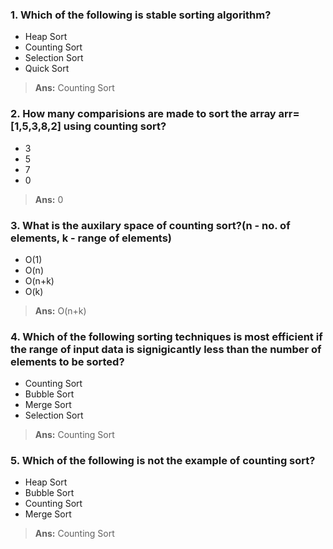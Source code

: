 ### 1. Which of the following is stable sorting algorithm?
* Heap Sort
* Counting Sort
* Selection Sort
* Quick Sort
> **Ans:** Counting Sort

### 2. How many comparisions are made to sort the array arr=[1,5,3,8,2] using counting sort?
* 3
* 5
* 7
* 0
> **Ans:** 0

### 3. What is the auxilary space of counting sort?(n - no. of elements, k - range of elements)
* O(1)
* O(n)
* O(n+k)
* O(k)
> **Ans:** O(n+k)

### 4. Which of the following sorting techniques is most efficient if the range of input data is signigicantly less than the number of elements to be sorted?
* Counting Sort
* Bubble Sort
* Merge Sort
* Selection Sort
> **Ans:** Counting Sort

### 5. Which of the following is not the example of counting sort?
* Heap Sort
* Bubble Sort
* Counting Sort
* Merge Sort
> **Ans:** Counting Sort
